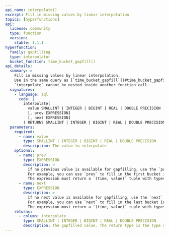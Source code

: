 ```yaml
---
api_name: interpolate()
excerpt: Fill in missing values by linear interpolation
topics: [hyperfunctions]
api:
  license: community
  type: function
  version:
    stable: 1.1.1
hyperfunction:
  family: gapfilling
  type: interpolator
  bucket_function: time_bucket_gapfill()
api_details:
  summary: >
    Fill in missing values by linear interpolation.
    Use in the same query as [`time_bucket_gapfill`](#time_bucket_gapfill).
    `interpolate` cannot be nested inside another function call.
  signatures:
    - language: sql
      code: |
        interpolate(
          value SMALLINT | INTEGER | BIGINT | REAL | DOUBLE PRECISION
          [, prev EXPRESSION]
          [, next EXPRESSION]
        ) RETURNS SMALLINT | INTEGER | BIGINT | REAL | DOUBLE PRECISION
  parameters:
    required:
      - name: value
        type: SMALLINT | INTEGER | BIGINT | REAL | DOUBLE PRECISION
        description: The value to interpolate
    optional:
      - name: prev
        type: EXPRESSION
        description: >
          If no previous value is available for gapfilling, use the `prev` lookup expression to get a previous value.
          For example, you can use `prev` to fill in the first bucket in a queried time range.
          The expression must return a `(time, value)` tuple with types corresponding to the bucketed times and values.
      - name: next
        type: EXPRESSION
        description: >
          If no next value is available for gapfilling, use the `next` lookup expression to get a next value.
          For example, you can use `next` to fill in the last bucket in a queried time range.
          The expression must return a `(time, value)` tuple with types corresponding to the bucketed times and values.
    returns:
      - column: interpolate
        type: SMALLINT | INTEGER | BIGINT | REAL | DOUBLE PRECISION
        description: The gapfilled value. The return type is the type of `value`.
---
```


